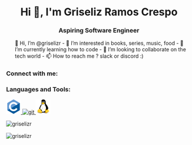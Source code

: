 <h1 align="center">Hi 👋, I'm Griseliz Ramos Crespo</h1>
<h3 align="center">Aspiring Software Engineer</h3>

<ul>
👋 Hi, I’m @griselizr
- 👀 I’m interested in books, series, music, food
- 🌱 I’m currently learning how to code
- 💞️ I’m looking to collaborate on the tech world
- 📫 How to reach me ? slack or discord :)
  </ul>

<!---
griselizr/griselizr is a ✨ special ✨ repository because its `README.md` (this file) appears on your GitHub profile.
You can click the Preview link to take a look at your changes.
--->
<h3 align="left">Connect with me:</h3>
<p align="left">


<h3 align="left">Languages and Tools:</h3>
<p align="left"> <a href="https://www.cprogramming.com/" target="_blank" rel="noreferrer"> <img src="https://raw.githubusercontent.com/devicons/devicon/master/icons/c/c-original.svg" alt="c" width="40" height="40"/> </a> <a href="https://git-scm.com/" target="_blank" rel="noreferrer"> <img src="https://www.vectorlogo.zone/logos/git-scm/git-scm-icon.svg" alt="git" width="40" height="40"/> </a> <a href="https://www.linux.org/" target="_blank" rel="noreferrer"> <img src="https://raw.githubusercontent.com/devicons/devicon/master/icons/linux/linux-original.svg" alt="linux" width="40" height="40"/> </a> </p>

<p><img align="center" src="https://github-readme-stats.vercel.app/api/top-langs?username=griselizr&show_icons=true&locale=en&layout=compact" alt="griselizr" /></p>

<p><img align="center" src="https://github-readme-streak-stats.herokuapp.com/?user=griselizr&" alt="griselizr" /></p>



